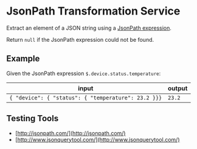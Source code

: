 # JsonPath Transformation Service

Extract an element of a JSON string using a [JsonPath expression](https://github.com/jayway/JsonPath#jayway-jsonpath).

Return `null` if the JsonPath expression could not be found.

## Example

Given the JsonPath expression `$.device.status.temperature`:

| input | output |
|-------|--------|
| `{ "device": { "status": { "temperature": 23.2 }}}` | `23.2` |

## Testing Tools

* [http://jsonpath.com/](http://jsonpath.com/)
* [http://www.jsonquerytool.com/](http://www.jsonquerytool.com/)
